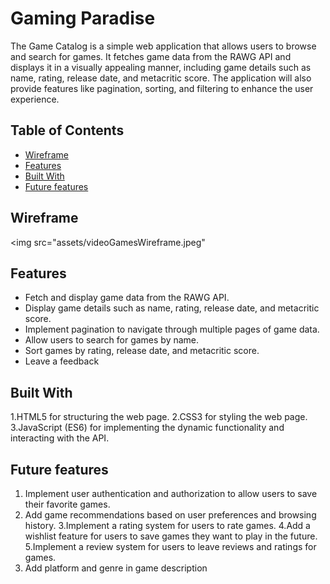 # Gaming Paradise

The Game Catalog is a simple web application that allows users to browse and search for games. It fetches game data from the RAWG API and displays it in a visually appealing manner, including game details such as name, rating, release date, and metacritic score. The application will also provide features like pagination, sorting, and filtering to enhance the user experience.

## Table of Contents

- [Wireframe](#wireframe)
- [Features](#features)
- [Built With](#built-with)
- [Future features](#future-features)

## Wireframe 

<img src="assets/videoGamesWireframe.jpeg"

## Features

- Fetch and display game data from the RAWG API.
- Display game details such as name, rating, release date, and metacritic score.
- Implement pagination to navigate through multiple pages of game data.
- Allow users to search for games by name.
- Sort games by rating, release date, and metacritic score.
- Leave a feedback

## Built With

1.HTML5 for structuring the web page.
2.CSS3 for styling the web page.
3.JavaScript (ES6) for implementing the dynamic functionality and interacting with the API.

## Future features
1. Implement user authentication and authorization to allow users to save their favorite games.
2. Add game recommendations based on user preferences and browsing history.
3.Implement a rating system for users to rate games.
4.Add a wishlist feature for users to save games they want to play in the future.
5.Implement a review system for users to leave reviews and ratings for games.
6. Add platform and genre in game description

